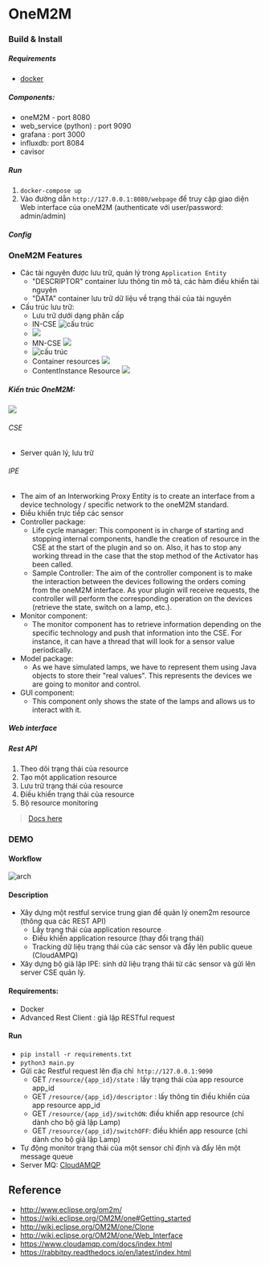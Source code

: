# OneM2M
### Build & Install 
##### Requirements
- [docker](https://www.docker.com/)

##### Components:
- oneM2M - port 8080
- web_service (python) : port 9090
- grafana : port 3000
- influxdb: port 8084
- cavisor

##### Run 
1. `docker-compose up`
2. Vào đường dẫn `http://127.0.0.1:8080/webpage` để truy cập giao diện Web interface của oneM2M (authenticate với user/password: admin/admin)
##### Config 

### OneM2M Features
- Các tài nguyên được lưu trữ, quản lý trong `Application Entity`
    + "DESCRIPTOR" container lưu thông tin mô tả, các hàm điều khiển tài nguyên
    + "DATA" container lưu trữ dữ liệu về trạng thái của tài nguyên
- Cấu trúc lưu trữ:
    + Lưu trữ dưới dạng phân cấp
    + IN-CSE ![cấu trúc](https://wiki.eclipse.org/images/thumb/c/c4/OM2M-web-incse.jpg/500px-OM2M-web-incse.jpg.png)
    + ![](https://wiki.eclipse.org/images/thumb/4/46/OM2M-web-link-mncse.jpg/600px-OM2M-web-link-mncse.jpg.png)
    + MN-CSE ![](https://wiki.eclipse.org/images/thumb/1/1f/OM2M-web-mn-cse.jpg/500px-OM2M-web-mn-cse.jpg.png)
    + ![cấu trúc](http://wiki.eclipse.org/images/e/e3/One-web-applications.png)
    + Container resources  ![](http://wiki.eclipse.org/images/0/00/One-web-containers.png)
    + ContentInstance Resource ![](http://wiki.eclipse.org/images/7/77/One-web-contetnInstances.png)
##### Kiến trúc OneM2M:
![](https://wiki.eclipse.org/images/2/21/IPE_Sample_Architecture.png)
###### CSE
- Server quản lý, lưu trữ
###### IPE
- The aim of an Interworking Proxy Entity is to create an interface from a device technology / specific network to the oneM2M standard.
- Điều khiển trực tiếp các sensor
- Controller package:
    + Life cycle manager:
This component is in charge of starting and stopping internal components, handle the creation of resource in the CSE at the start of the plugin and so on. Also, it has to stop any working thread in the case that the stop method of the Activator has been called.
    + Sample Controller:
The aim of the controller component is to make the interaction between the devices following the orders coming from the oneM2M interface. As your plugin will receive requests, the controller will perform the corresponding operation on the devices (retrieve the state, switch on a lamp, etc.).
- Monitor component:
    + The monitor component has to retrieve information depending on the specific technology and push that information into the CSE. For instance, it can have a thread that will look for a sensor value periodically.
- Model package:
    + As we have simulated lamps, we have to represent them using Java objects to store their "real values". This represents the devices we are going to monitor and control.
- GUI component:
    + This component only shows the state of the lamps and allows us to interact with it.


##### Web interface
##### Rest API
1. Theo dõi trạng thái của resource
2. Tạo một application resource
3. Lưu trữ trạng thái của resource 
3. Điều khiển trạng thái của resource
4. Bộ resource monitoring

> [Docs here](https://wiki.eclipse.org/OM2M/one/REST_API)

### DEMO
#### Workflow
![arch]()
#### Description
- Xây dựng một restful service trung gian để quản lý onem2m resource (thông qua các REST API)
    + Lấy trạng thái của application resource
    + Điều khiển application resource (thay đổi trạng thái)
    + Tracking dữ liệu trạng thái của các sensor và đẩy lên public queue (CloudAMPQ)
- Xây dựng bộ giả lập IPE: sinh dữ liệu trạng thái từ các sensor và gửi lên server CSE quản lý.

#### Requirements:
- Docker
- Advanced Rest Client : giả lập RESTful request
#### Run
- `pip install -r requirements.txt`
- `python3 main.py`
- Gửi các Restful request lên địa chỉ` http://127.0.0.1:9090`
    + GET `/resource/{app_id}/state` : lấy trạng thái của app resource app_id
    + GET `/resource/{app_id}/descriptor` :  lấy thông tin điều khiển của app resource app_id
    + GET `/resource/{app_id}/switchON`: điều khiển app resource (chỉ dành cho bộ giả lập Lamp)
    + GET `/resource/{app_id}/switchOFF`: điều khiển app resource (chỉ dành cho bộ giả lập Lamp)
- Tự động monitor trạng thái của một sensor chỉ định và đẩy lên một message queue 
- Server MQ: 
[CloudAMQP](https://white-mynah-bird.rmq.cloudamqp.com/#/queues/yhjylhjo/hello)

## Reference
- http://www.eclipse.org/om2m/
- https://wiki.eclipse.org/OM2M/one#Getting_started
- http://wiki.eclipse.org/OM2M/one/Clone
- http://wiki.eclipse.org/OM2M/one/Web_Interface
- https://www.cloudamqp.com/docs/index.html
- https://rabbitpy.readthedocs.io/en/latest/index.html

